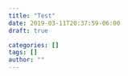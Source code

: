```yaml
---
title: "Test"
date: 2019-03-11T20:37:59-06:00
draft: true

categories: []
tags: []
author: ""
---
```

